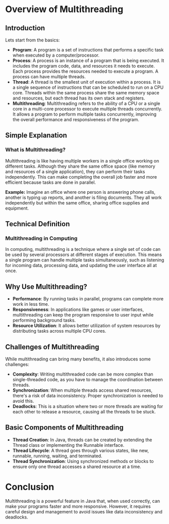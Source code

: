 # Overview of Multithreading

## Introduction

Lets start from the basics:

- **Program**: A program is a set of instructions that performs a specific task when executed by a computer/processor.
- **Process**: A process is an instance of a program that is being executed. It includes the program code, data, and resources it needs to execute. Each process provides the resources needed to execute a program. A process can have multiple threads.
- **Thread**: A thread is the smallest unit of execution within a process. It is a single sequence of instructions that can be scheduled to run on a CPU core. Threads within the same process share the same memory space and resources, but each thread has its own stack and registers.
- **Multithreading**: Multithreading refers to the ability of a CPU or a single core in a multi-core processor to execute multiple threads concurrently. It allows a program to perform multiple tasks concurrently, improving the overall performance and responsiveness of the program.

## Simple Explanation

### What is Multithreading?

Multithreading is like having multiple workers in a single office working on different tasks. Although they share the same office space (like memory and resources of a single application), they can perform their tasks independently. This can make completing the overall job faster and more efficient because tasks are done in parallel.

**Example:**
Imagine an office where one person is answering phone calls, another is typing up reports, and another is filing documents. They all work independently but within the same office, sharing office supplies and equipment.

## Technical Definition

### Multithreading in Computing

In computing, multithreading is a technique where a single set of code can be used by several processors at different stages of execution. This means a single program can handle multiple tasks simultaneously, such as listening for incoming data, processing data, and updating the user interface all at once.
## Why Use Multithreading?
- **Performance**: By running tasks in parallel, programs can complete more work in less time.
- **Responsiveness**: In applications like games or user interfaces, multithreading can keep the program responsive to user input while performing background tasks.
- **Resource Utilization**: It allows better utilization of system resources by distributing tasks across multiple CPU cores.

## Challenges of Multithreading
While multithreading can bring many benefits, it also introduces some challenges:

- **Complexity**: Writing multithreaded code can be more complex than single-threaded code, as you have to manage the coordination between threads.
- **Synchronization**: When multiple threads access shared resources, there's a risk of data inconsistency. Proper synchronization is needed to avoid this.
- **Deadlocks**: This is a situation where two or more threads are waiting for each other to release a resource, causing all the threads to be stuck.

## Basic Components of Multithreading
- **Thread Creation**: In Java, threads can be created by extending the Thread class or implementing the Runnable interface.
- **Thread Lifecycle**: A thread goes through various states, like new, runnable, running, waiting, and terminated.
- **Thread Synchronization**: Using synchronized methods or blocks to ensure only one thread accesses a shared resource at a time.

# Conclusion
Multithreading is a powerful feature in Java that, when used correctly, can make your programs faster and more responsive. However, it requires careful design and management to avoid issues like data inconsistency and deadlocks.
